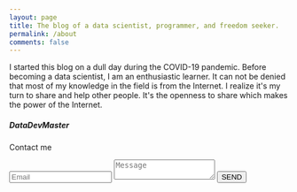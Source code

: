 ```yaml
---
layout: page
title: The blog of a data scientist, programmer, and freedom seeker.
permalink: /about
comments: false
---
```


<div class="row justify-content-between">
<div class="col-md-8 pr-5">

<p>I started this blog on a dull day during the COVID-19 pandemic. Before becoming a data scientist, I am an enthusiastic learner. It can not be denied that most of my knowledge in the field is from the Internet. I realize it's my turn to share and help other people. It's the openness to share which makes the power of the Internet.</p>

<!-- <p class="mb-5"><img class="shadow-lg" src="{{site.baseurl}}/assets/images/mediumish-jekyll-template.png" alt="jekyll template mediumish" /></p> -->

<!-- <h4>Documentation</h4>

<p>Please, read the docs <a href="https://bootstrapstarter.com/bootstrap-templates/template-mediumish-bootstrap-jekyll/">here</a>.</p>

<h4>Questions or bug reports?</h4>

<p>Head over to our <a href="https://github.com/wowthemesnet/mediumish-theme-jekyll">Github repository</a>!</p> -->

</div>

<div class="col-md-4">

<div class="sticky-top sticky-top-80">
<h5>DataDevMaster</h5>
<p>Contact me</p>

<form id=contactForm>
    <input name=email type=text placeholder="Email" />
    <textarea name=text placeholder="Message" required=required></textarea>
    <input name=sendButton type=submit value="SEND"/>
</form>
<script>
    const serviceURL="https://script.google.com/macros/s/AKfycbx25CLNzLMpIPCdswoFWjn-fbQDyR1W4bLbJAlPAd1PLuto-zU/exec";const contactForm=document.getElementById("contactForm")
    function setContactSubmit(value,disabled=false)
    {contactForm.sendButton.value=value;contactForm.sendButton.disabled=disabled;}
    contactForm.addEventListener('submit',async function(event){event.preventDefault();setContactSubmit('...',true);const formData={'name':contactForm.name.value,'mail':contactForm.email.value,'text':contactForm.text.value,};const request={redirect:'follow',method:'POST',headers:{'Content-Type':'application/x-www-form-urlencoded',},body:object2url(formData)};const response=await fetch(serviceURL,request).then(res=>{setContactSubmit('DONE!',true);;}).catch(e=>{setContactSubmit('ERROR! TRY AGAIN',false);});});
</script>
<!-- 
<p>Thank you for your support! Your donation helps me to maintain and improve <a target="_blank" href="https://github.com/wowthemesnet/mediumish-theme-jekyll">Mediumish <i class="fab fa-github"></i></a>.</p>
<a target="_blank" href="https://www.wowthemes.net/donate/" class="btn btn-danger">Buy me a coffee</a> <a target="_blank" href="https://bootstrapstarter.com/bootstrap-templates/template-mediumish-bootstrap-jekyll/" class="btn btn-warning">Documentation</a>
-->

</div>
</div>
</div>
